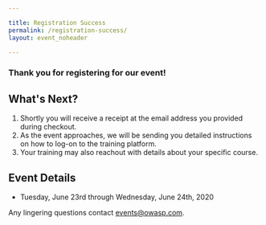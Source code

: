```yaml
---

title: Registration Success
permalink: /registration-success/
layout: event_noheader

---
```


### Thank you for registering for our event!

## What's Next?
1. Shortly you will receive a receipt at the email address you provided during checkout.
2. As the event approaches, we will be sending you detailed instructions on how to log-on to the training platform.
3. Your training may also reachout with details about your specific course.

## Event Details
- Tuesday, June 23rd through Wednesday, June 24th, 2020


Any lingering questions contact [events@owasp.com](mailto:events@owasp.com?subject=Virtual%20AppSecDays%20June%202020%20Registered).
